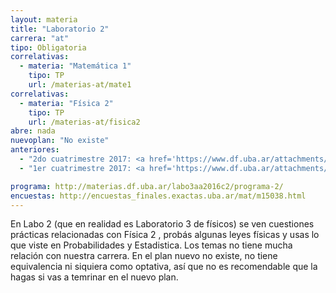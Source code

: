 ```yaml
---
layout: materia
title: "Laboratorio 2"
carrera: "at"
tipo: Obligatoria
correlativas:
  - materia: "Matemática 1"
    tipo: TP
    url: /materias-at/mate1
correlativas:
  - materia: "Física 2"
    tipo: TP
    url: /materias-at/fisica2
abre: nada
nuevoplan: "No existe"
anteriores:
  - "2do cuatrimestre 2017: <a href='https://www.df.uba.ar/attachments/article/26/segundo.pdf'>Horarios</a>"
  - "1er cuatrimestre 2017: <a href='https://www.df.uba.ar/attachments/article/26/primero.pdf'>Horarios</a>"

programa: http://materias.df.uba.ar/labo3aa2016c2/programa-2/
encuestas: http://encuestas_finales.exactas.uba.ar/mat/m15038.html
---
```


En Labo 2 (que en realidad es Laboratorio 3 de físicos) se ven cuestiones prácticas relacionadas con Física 2 , probás algunas leyes físicas y usas lo que viste en Probabilidades y Estadistica. Los temas no tiene mucha relación con nuestra carrera. En el plan nuevo no existe, no tiene equivalencia ni siquiera como optativa, así que no es recomendable que la hagas si vas a temrinar en el nuevo plan.